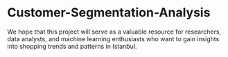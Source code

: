 # Customer-Segmentation-Analysis
 We hope that this project will serve as a valuable resource for researchers, data analysts, and machine learning enthusiasts who want to gain insights into shopping trends and patterns in Istanbul. 
